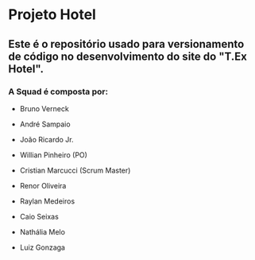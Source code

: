 # Projeto Hotel

## Este é o repositório usado para versionamento de código no desenvolvimento do site do "T.Ex Hotel".

### A Squad é composta por:

- Bruno Verneck

- André Sampaio

- João Ricardo Jr.

- Willian Pinheiro (PO)

- Cristian Marcucci (Scrum Master)

- Renor Oliveira

- Raylan Medeiros

- Caio Seixas

- Nathália Melo

- Luiz Gonzaga
